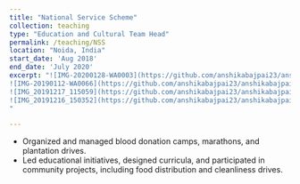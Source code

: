 ```yaml
---
title: "National Service Scheme"
collection: teaching
type: "Education and Cultural Team Head"
permalink: /teaching/NSS
location: "Noida, India"
start_date: 'Aug 2018'
end_date: 'July 2020'
excerpt: "![IMG-20200128-WA0003](https://github.com/anshikabajpai23/anshikabajpai23.github.io/assets/40437600/04228ba0-4ff4-4b81-ba94-2062fb01e979) |
![IMG-20190112-WA0066](https://github.com/anshikabajpai23/anshikabajpai23.github.io/assets/40437600/d05dbf63-8914-4d96-b4a9-bbac78c4fc98) |
![IMG_20191217_115059](https://github.com/anshikabajpai23/anshikabajpai23.github.io/assets/40437600/16118949-7fdd-4798-bdca-7e3eb891ea79) |
![IMG_20191216_150352](https://github.com/anshikabajpai23/anshikabajpai23.github.io/assets/40437600/959fda53-b648-45db-a3bd-e32cd180c167)
"

---
```


  * Organized and managed blood donation camps, marathons, and plantation drives.
  * Led educational initiatives, designed curricula, and participated in community projects, including food distribution and cleanliness drives.


